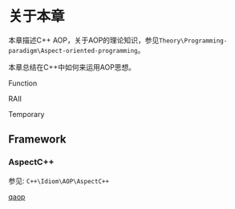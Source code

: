 # 关于本章

本章描述C++ AOP，关于AOP的理论知识，参见`Theory\Programming-paradigm\Aspect-oriented-programming`。

本章总结在C++中如何来运用AOP思想。

Function

RAII

Temporary



## Framework

### AspectC++

参见: `C++\Idiom\AOP\AspectC++`



[qaop](https://github.com/whitebob/qaop)